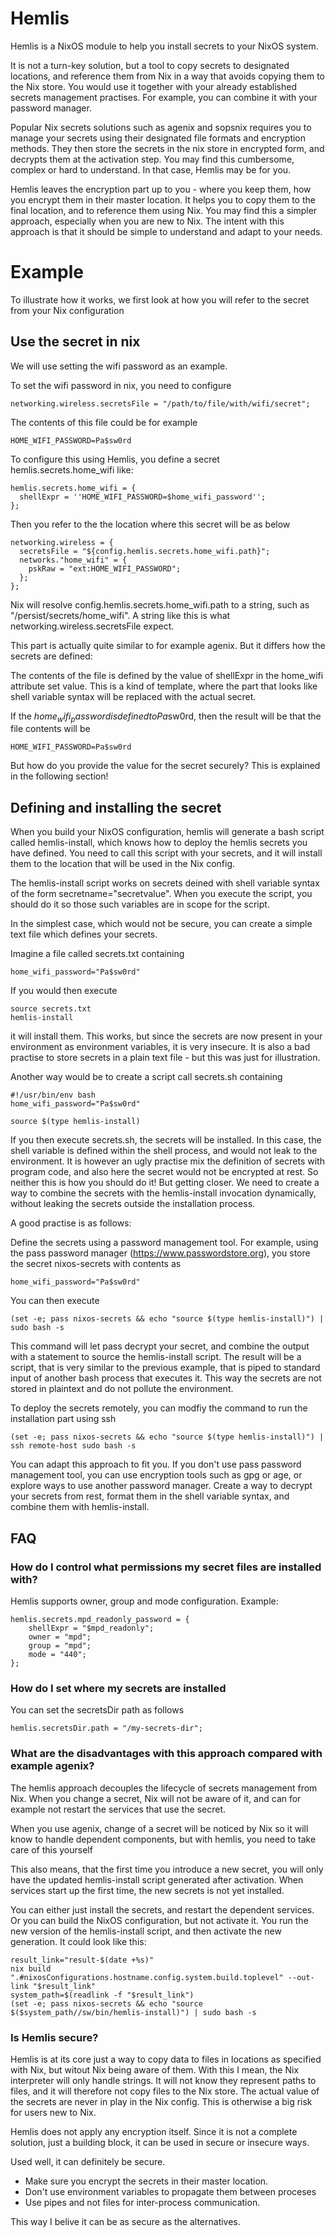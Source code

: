 # Hemlis

Hemlis is a NixOS module to help you install secrets to your NixOS system.

It is not a turn-key solution, but a tool to copy secrets to designated locations, and reference them from Nix in a way that avoids copying them to the Nix store. You would use it together with your already established secrets management practises. For example, you can combine it with your password manager.

Popular Nix secrets solutions such as agenix and sopsnix requires you to manage your secrets using their designated file formats and encryption methods. They then store the secrets in the nix store in encrypted form, and decrypts them at the activation step. You may find this cumbersome, complex or hard to understand. In that case, Hemlis may be for you. 

Hemlis leaves the encryption part up to you - where you keep them, how you encrypt them in their master location. It helps you to copy them to the final location, and to reference them using Nix. You may find this a simpler approach, especially when you are new to Nix. The intent with this approach is that it should be simple to understand and adapt to your needs.

# Example

To illustrate how it works, we first look at how you will refer to the secret from your Nix configuration

## Use the secret in nix
We will use setting the wifi password as an example.

To set the wifi password in nix, you need to configure

    networking.wireless.secretsFile = "/path/to/file/with/wifi/secret";

The contents of this file could be for example

    HOME_WIFI_PASSWORD=Pa$sw0rd

To configure this using Hemlis, you define a secret hemlis.secrets.home_wifi like:

    hemlis.secrets.home_wifi = {
      shellExpr = ''HOME_WIFI_PASSWORD=$home_wifi_password'';
    };

Then you refer to the the location  where this secret will be as below

    networking.wireless = {
      secretsFile = "${config.hemlis.secrets.home_wifi.path}";
      networks."home_wifi" = {
        pskRaw = "ext:HOME_WIFI_PASSWORD";
      };
    };

Nix will resolve config.hemlis.secrets.home_wifi.path to a string, such as "/persist/secrets/home_wifi". A string like this is what networking.wireless.secretsFile expect. 

This part is actually quite similar to for example agenix. But it differs  how the secrets are defined:

The contents of the file is defined by the value of shellExpr in the home_wifi attribute set value. This is a kind of template, where the part that looks like shell variable syntax will be replaced with the actual secret. 

If the $home_wifi_password is defined to Pa$sw0rd, then the result will be that the file contents will be 

    HOME_WIFI_PASSWORD=Pa$sw0rd

But how do you provide the value for the secret securely? This is explained in the following section!

## Defining and installing the secret

When you build your NixOS configuration, hemlis will generate a bash script called hemlis-install, which knows how to deploy the hemlis secrets you have defined. You need to call this script  with your secrets, and it will install them to the location that will be used in the Nix config.

The hemlis-install script works on secrets deined with shell variable syntax of the form secretname="secretvalue". When you execute the script, you should do it so those such variables are in scope for the script.

In the simplest case, which would not be secure, you can create a simple text file which defines your secrets.

Imagine a file called secrets.txt containing

    home_wifi_password="Pa$sw0rd"

If you would then execute

    source secrets.txt
    hemlis-install

it will install them. This works, but since the secrets are now present in your environment as environment variables, it is very insecure. It is also a bad practise to store secrets in a plain text file - but this was just for illustration. 

Another way would be to create a script call secrets.sh containing

    #!/usr/bin/env bash
    home_wifi_password="Pa$sw0rd"

    source $(type hemlis-install)

If you then execute secrets.sh, the secrets will be installed. In this case, the shell variable is defined within the shell process, and would not leak to the environment. It is however an ugly practise mix the definition of secrets with program code, and also here the secret would not be encrypted at rest. So neither this is how you should do it! But getting closer. We need to create a way to combine the secrets with the hemlis-install invocation dynamically, without leaking the secrets outside the installation process. 

A good practise is as follows:

Define the secrets using a password management tool. For example, using the pass password manager (https://www.passwordstore.org), you store the secret nixos-secrets with contents as  

    home_wifi_password="Pa$sw0rd"

You can then execute

    (set -e; pass nixos-secrets && echo "source $(type hemlis-install)") | sudo bash -s

This command will let pass decrypt your secret, and combine the output with a statement to source the hemlis-install script. The result will be a script, that is very similar to the previous example, that is piped to standard input of another bash process that executes it. This way the secrets are not stored in plaintext and do not pollute the environment. 

To deploy the secrets remotely, you can modfiy the command to run the installation part using ssh  

    (set -e; pass nixos-secrets && echo "source $(type hemlis-install)") | ssh remote-host sudo bash -s

You can adapt this approach to fit you. If you don't use pass password management tool, you can use encryption tools such as gpg or age, or explore ways to use another password manager. Create a way to decrypt your secrets from rest, format them in the shell variable syntax, and combine them with hemlis-install. 

## FAQ

### How do I control what permissions my secret files are installed with?

Hemlis supports owner, group and mode configuration. Example: 

    hemlis.secrets.mpd_readonly_password = {
        shellExpr = "$mpd_readonly";
        owner = "mpd";
        group = "mpd";
        mode = "440";
    };

### How do I set where my secrets are installed

You can set the secretsDir path as follows
    
    hemlis.secretsDir.path = "/my-secrets-dir";

### What are the disadvantages with this approach compared with example agenix?

The hemlis approach decouples the lifecycle of secrets management from Nix. When you change a secret, Nix will not be aware of it, and can for example not restart the services that use the secret. 

When you use agenix, change of a secret will be noticed by Nix so it will know to handle dependent components, but with hemlis, you need to take care of this yourself

This also means, that the first time you introduce a new secret, you will only have the updated hemlis-install script generated after activation. When services start up the first time, the new secrets is not yet installed.

You can either just install the secrets, and restart the dependent services. Or you can build the NixOS configuration, but not activate it. You run the new version of the hemlis-install script, and then activate the new generation. It could look like this:

    result_link="result-$(date +%s)"
    nix build ".#nixosConfigurations.hostname.config.system.build.toplevel" --out-link "$result_link"
    system_path=$(readlink -f "$result_link")
    (set -e; pass nixos-secrets && echo "source $($system_path//sw/bin/hemlis-install)") | sudo bash -s


### Is Hemlis secure?

Hemlis is at its core just a way to copy data to files in locations as specified with Nix, but witout Nix being aware of them. With this I mean, the Nix interpreter will only handle strings. It will not know they represent paths to files, and it will therefore not copy files to the Nix store. The actual value of the secrets are never in play in the Nix config. This is otherwise a big risk for users new to Nix. 

Hemlis does not apply any encryption itself. Since it is not a complete solution, just a building block, it can be used in secure or insecure ways.

Used well, it can definitely be secure.

- Make sure you encrypt the secrets in their master location.
- Don't use environment variables to propagate them between proceses
- Use pipes and not files for inter-process communication. 

This way I belive it can be as secure as the alternatives.